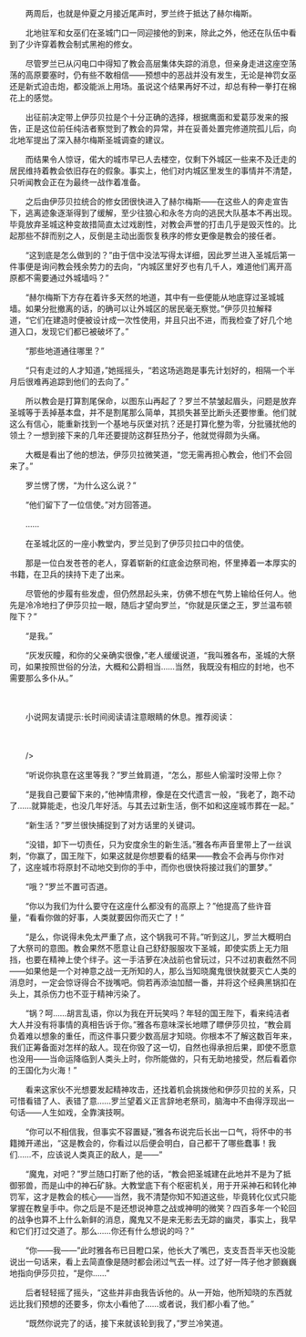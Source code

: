 　　两周后，也就是仲夏之月接近尾声时，罗兰终于抵达了赫尔梅斯。

　　北地驻军和女巫们在圣城门口一同迎接他的到来，除此之外，他还在队伍中看到了少许穿着教会制式黑袍的修女。

　　尽管罗兰已从闪电口中得知了教会高层集体失踪的消息，但亲身走进这座空荡荡的高原要塞时，仍有些不敢相信——预想中的恶战并没有发生，无论是神罚女巫还是新式迫击炮，都没能派上用场。虽说这个结果再好不过，却总有种一拳打在棉花上的感觉。

　　出征前决定带上伊莎贝拉是个十分正确的选择，根据鹰面和爱葛莎发来的报告，正是这位前任纯洁者察觉到了教会的异常，并在妥善处置完修道院孤儿后，向北地军提出了深入赫尔梅斯圣城调查的建议。

　　而结果令人惊讶，偌大的城市早已人去楼空，仅剩下外城区一些来不及迁走的居民维持着教会依旧存在的假象。事实上，他们对内城区里发生的事情并不清楚，只听闻教会正在为最终一战作着准备。

　　之后由伊莎贝拉统合的修女团很快进入了赫尔梅斯——在这些人的奔走宣告下，逃离迹象逐渐得到了缓解，至少往狼心和永冬方向的逃民大队基本不再出现。毕竟放弃圣城这种变故措简直太过戏剧性，对教会声誉的打击几乎是毁灭性的。比起那些不辞而别之人，反倒是主动出面恢复秩序的修女更像是教会的接任者。

　　“这到底是怎么做到的？”由于信中没法写得太详细，因此罗兰进入圣城后第一件事便是询问教会残余势力的去向，“内城区里好歹也有几千人，难道他们离开高原都不需要通过外城墙吗？”

　　“赫尔梅斯下方存在着许多天然的地道，其中有一些便能从地底穿过圣城城墙。如果分批撤离的话，的确可以让外城区的居民毫无察觉。”伊莎贝拉解释道，“它们在建造时便被设计成一次性使用，并且只出不进，而我检查了好几个地道入口，发现它们都已被破坏了。”

　　“那些地道通往哪里？”

　　“只有走过的人才知道，”她摇摇头，“若这场逃跑是事先计划好的，相隔一个半月后很难再追踪到他们的去向了。”

　　所以教会是打算割尾保命，以图东山再起了？罗兰不禁皱起眉头，问题是放弃圣城等于丢掉基本盘，并不是割尾那么简单，其损失甚至比断头还要惨重。他们就这么有信心，能重新找到一个基地与灰堡对抗？还是打算化整为零，分批骚扰他的领土？一想到接下来的几年还要提防这群狂热分子，他就觉得颇为头痛。

　　大概是看出了他的想法，伊莎贝拉微笑道，“您无需再担心教会，他们不会回来了。”

　　罗兰愣了愣，“为什么这么说？”

　　“他们留下了一位信使。”对方回答道。

　　……

　　在圣城北区的一座小教堂内，罗兰见到了伊莎贝拉口中的信使。

　　那是一位白发苍苍的老人，穿着崭新的红底金边祭司袍，怀里捧着一本厚实的书籍，在卫兵的挟持下走了出来。

　　尽管他的步履有些发虚，但仍然昂起头来，仿佛不想在气势上输给任何人。他先是冷冷地扫了伊莎贝拉一眼，随后才望向罗兰，“你就是灰堡之王，罗兰温布顿陛下？”

　　“是我。”

　　“灰发灰瞳，和你的父亲确实很像，”老人缓缓说道，“我叫雅各布，圣城的大祭司，如果按照世俗的分法，大概和公爵相当……当然，我既没有相应的封地，也不需要那么多仆从。”

　　

　　小说网友请提示:长时间阅读请注意眼睛的休息。推荐阅读：

　　

　　/>

　　“听说你执意在这里等我？”罗兰耸肩道，“怎么，那些人偷溜时没带上你？

　　“是我自己要留下来的，”他神情肃穆，像是在交代遗言一般，“我老了，跑不动了……就算能走，也没几年好活。与其去过新生活，倒不如和这座城市葬在一起。”

　　“新生活？”罗兰很快捕捉到了对方话里的关键词。

　　“没错，卸下一切责任，只为安度余生的新生活。”雅各布声音里带上了一丝讽刺，“你赢了，国王陛下，如果这就是你想要看的结果——教会不会再与你作对了，这座城市将原封不动地交到你的手中，而你也很快将接过我们的噩梦。”

　　“哦？”罗兰不置可否道。

　　“你以为我们为什么要守在这座什么都没有的高原上？”他提高了些许音量，“看看你做的好事，人类就要因你而灭亡了！”

　　“是么，你说得未免太严重了点，这个锅我可不背。”听到这儿，罗兰大概明白了大祭司的意图。教会果然不愿意让自己舒舒服服攻下圣城，即使实质上无力阻挡，也要在精神上使个绊子。这一手洁萝在决战前也曾玩过，只不过初衷截然不同——如果他是一个对神意之战一无所知的人，那么当知晓魔鬼很快就要灭亡人类的消息时，一定会惊讶得合不拢嘴吧。倘若再添油加醋一番，并将这个经典黑锅扣在头上，其杀伤力也不亚于精神污染了。

　　“锅？呵……胡言乱语，你以为我在开玩笑吗？年轻的国王陛下，看来纯洁者大人并没有将事情的真相告诉于你。”雅各布意味深长地瞟了瞟伊莎贝拉，“教会肩负着难以想象的重任，而这件事只要少数高层才知晓。你根本不了解这数百年来，我们正筹备面对怎样的敌人。现在你毁了这一切，自然也得承担后果，即使不愿意也没用——当命运降临到人类头上时，你所能做的，只有无助地接受，然后看着你的王国化为火海！”

　　看来这家伙不光想要发起精神攻击，还找着机会挑拨他和伊莎贝拉的关系，只可惜看错了人、表错了意……罗兰望着义正言辞地老祭司，脑海中不由得浮现出一句话——人生如戏，全靠演技啊。

　　“你可以不相信我，但事实不容置疑，”雅各布说完后长出一口气，将怀中的书籍摊开递出，“这是教会的，你看过以后便会明白，自己都干了哪些蠢事！我们……不，应该说人类真正的敌人，是——”

　　“魔鬼，对吧？”罗兰随口打断了他的话，“教会把圣城建在此地并不是为了抵御邪兽，而是山中的神石矿脉。大教堂底下有个枢密机关，用于开采神石和转化神罚军，这才是教会的核心——当然，我不清楚你知不知道这些，毕竟转化仪式只能掌握在教皇手中。你之后是不是还想说神意之战或神明的微笑？四百多年一个轮回的战争也算不上什么新鲜的消息，魔鬼又不是来无影去无踪的幽灵，事实上，我早和它们打过交道了。那么……你还有什么想说的吗？”

　　“你——我——”此时雅各布已目瞪口呆，他长大了嘴巴，支支吾吾半天也没能说出一句话来，看上去简直像是随时都会闭过气去一样。过了好一阵子他才颤巍巍地指向伊莎贝拉，“是你……”

　　后者轻轻摇了摇头，“这些并非由我告诉他的。从一开始，他所知晓的东西就远比我们预想的还要多，你太小看他了……或者说，我们都小看了他。”

　　“既然你说完了的话，接下来就该轮到我了，”罗兰冷笑道。
